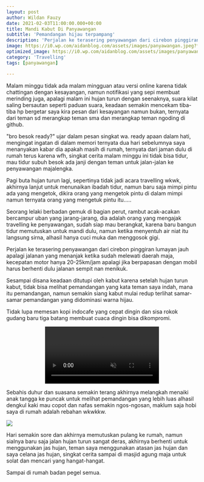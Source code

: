 ```yaml
---
layout: post
author: Wildan Fauzy
date: 2021-02-03T11:00:00.000+00:00
title: Mandi Kabut Di Panyawangan
subtitle: 'Pemandangan hijau terpampang'
description: 'Perjalan ke terasering penyawangan dari cirebon pinggiran lumayan jauh apalagi jalanan yang menanjak ketika sudah melewati daerah maja, kecepatan motor hanya 20-25km/jam'
image: https://i0.wp.com/aidanblog.com/assets/images/panyawangan.jpeg?fit=760%2C399&ssl=1
optimized_image: https://i0.wp.com/aidanblog.com/assets/images/panyawangan.jpeg?fit=380%2C169&ssl=1
category: 'Travelling'
tags: [panyawangan]

---
```


Malam minggu tidak ada malam mingguan atau versi online karena tidak chattingan dengan kesayangan, namun notifikasi yang sepi membuat merinding juga, apalagi malam ini hujan turun dengan seenaknya, suara kilat saling bersautan seperti  paduan suara, keadaan semakin mencekam tiba-tiba hp bergetar saya kira pesan dari kesayangan namun bukan, ternyata dari teman sd merangkap teman sma dan merangkap teman ngoding di github.

"bro besok ready?" ujar dalam pesan singkat wa. ready apaan dalam hati, mengingat ingatan di dalam memori ternyata dua hari sebelumnya saya menanyakan kabar dia apakah masih di rumah, ternyata dari jaman dulu di rumah terus karena wfh, singkat cerita malam minggu ini tidak bisa tidur, mau tidur subuh besok ada janji dengan teman untuk jalan-jalan ke penyawangan majalengka.

Pagi buta hujan turun lagi, sepertinya tidak jadi acara travelling wkwk, akhirnya lanjut untuk menunaikan ibadah tidur, namun baru saja mimpi pintu ada yang mengetok, dikira orang yang mengetok pintu di dalam mimpi namun ternyata orang yang mengetuk pintu itu.....

Seorang lelaki berbadan gemuk di bagian perut, rambut acak-acakan bercampur uban yang jarang-jarang, dia adalah orang yang mengajak travelling ke penyawangan, sudah siap mau berangkat, karena baru bangun tidur memutuskan untuk mandi dulu, namun ketika menyentuh air niat itu langsung sirna, alhasil hanya cuci muka dan menggosok gigi.

Perjalan ke terasering penyawangan dari cirebon pinggiran lumayan jauh apalagi jalanan yang menanjak ketika sudah melewati daerah maja, kecepatan motor hanya 20-25km/jam apalagi jika berpapasan dengan mobil harus berhenti dulu jalanan sempit nan menikuk.

Sesampai disana keadaan ditutupi oleh kabut karena setelah hujan turun kabut, tidak bisa melihat pemandangan yang kata teman saya indah, mana itu pemandangan, namun semakin siang kabut mulai redup terlihat samar-samar pemandangan yang didominasi warna hijau.

Tidak lupa memesan kopi indocafe yang cepat dingin dan sisa rokok gudang baru tiga batang membuat cuaca dingin bisa dikompromi.

<center><video muted autoplay controls>
    <source src="https://aidanblog.com/assets/video/panyawenyan.mp4" type="video/mp4">
</video></center>

Sebahis duhur dan suasana semakin terang akhirnya melangkah menaiki anak tangga ke puncak untuk melihat pemandangan yang lebih luas alhasil dengkul kaki mau copot dan nafas semakin ngos-ngosan, maklum saja hobi saya di rumah adalah rebahan wkwkkw.

![](https://i0.wp.com/aidanblog.com/assets/images/puncak.jpg)

Hari semakin sore dan akhirnya memutuskan pulang ke rumah, namun sialnya baru saja jalan hujan turun sangat deras, akhirnya berhenti untuk menggunakan jas hujan, teman saya menggunakan atasan jas hujan dan saya celana jas hujan, singkat cerita sampai di masjid agung maja untuk solat dan mencari yang hangat-hangat.

Sampai di rumah badan pegel semua.